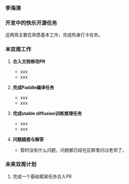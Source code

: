 ### 李海涛

### 开发中的快乐开源任务

这两周主要在熟悉基本工作，完成热身打卡任务。

### 本双周工作

1. **合入文档修改PR**

   - xxx
   - xxx

2. **完成Paddle编译任务**

   - xxx
   - xxx

3. **完成stable diffusion训练推理任务**

   - xxx
   - xxx

3. **问题疑惑与解答**

   - 暂时没有什么问题，问题都已经在区群里问过老师了。


### 未来双周计划

1. 完成一个基础框架任务合入PR


